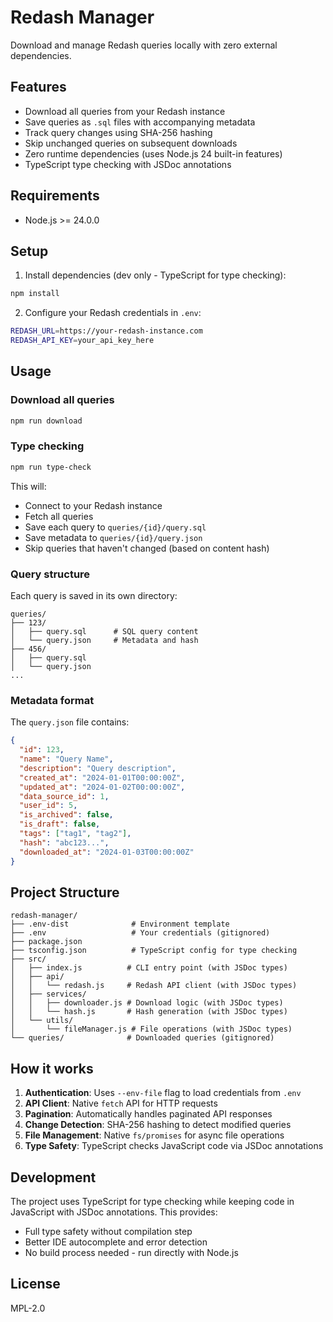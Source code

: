 # Redash Manager

Download and manage Redash queries locally with zero external dependencies.

## Features

- Download all queries from your Redash instance
- Save queries as `.sql` files with accompanying metadata
- Track query changes using SHA-256 hashing
- Skip unchanged queries on subsequent downloads
- Zero runtime dependencies (uses Node.js 24 built-in features)
- TypeScript type checking with JSDoc annotations

## Requirements

- Node.js >= 24.0.0

## Setup

1. Install dependencies (dev only - TypeScript for type checking):

```bash
npm install
```

2. Configure your Redash credentials in `.env`:

```bash
REDASH_URL=https://your-redash-instance.com
REDASH_API_KEY=your_api_key_here
```

## Usage

### Download all queries

```bash
npm run download
```

### Type checking

```bash
npm run type-check
```

This will:
- Connect to your Redash instance
- Fetch all queries
- Save each query to `queries/{id}/query.sql`
- Save metadata to `queries/{id}/query.json`
- Skip queries that haven't changed (based on content hash)

### Query structure

Each query is saved in its own directory:

```
queries/
├── 123/
│   ├── query.sql      # SQL query content
│   └── query.json     # Metadata and hash
├── 456/
│   ├── query.sql
│   └── query.json
...
```

### Metadata format

The `query.json` file contains:

```json
{
  "id": 123,
  "name": "Query Name",
  "description": "Query description",
  "created_at": "2024-01-01T00:00:00Z",
  "updated_at": "2024-01-02T00:00:00Z",
  "data_source_id": 1,
  "user_id": 5,
  "is_archived": false,
  "is_draft": false,
  "tags": ["tag1", "tag2"],
  "hash": "abc123...",
  "downloaded_at": "2024-01-03T00:00:00Z"
}
```

## Project Structure

```
redash-manager/
├── .env-dist              # Environment template
├── .env                   # Your credentials (gitignored)
├── package.json
├── tsconfig.json          # TypeScript config for type checking
├── src/
│   ├── index.js          # CLI entry point (with JSDoc types)
│   ├── api/
│   │   └── redash.js     # Redash API client (with JSDoc types)
│   ├── services/
│   │   ├── downloader.js # Download logic (with JSDoc types)
│   │   └── hash.js       # Hash generation (with JSDoc types)
│   └── utils/
│       └── fileManager.js # File operations (with JSDoc types)
└── queries/              # Downloaded queries (gitignored)
```

## How it works

1. **Authentication**: Uses `--env-file` flag to load credentials from `.env`
2. **API Client**: Native `fetch` API for HTTP requests
3. **Pagination**: Automatically handles paginated API responses
4. **Change Detection**: SHA-256 hashing to detect modified queries
5. **File Management**: Native `fs/promises` for async file operations
6. **Type Safety**: TypeScript checks JavaScript code via JSDoc annotations

## Development

The project uses TypeScript for type checking while keeping code in JavaScript with JSDoc annotations. This provides:
- Full type safety without compilation step
- Better IDE autocomplete and error detection
- No build process needed - run directly with Node.js

## License

MPL-2.0

